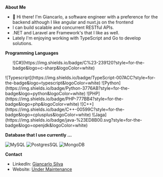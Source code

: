 
<!--<img src="./aws-banner2.png" alt="ssr" style="width: 100%; height: 30%">-->

**About Me**
* 👋 Hi there! I'm Giancarlo, a software engineer with a preference for the backend although I like angular and nuxt.js on the frontend
* I can build scalable and concurrent RESTful APIs. 
* .NET and Laravel are Framework's that I like as well. 
* Lately I'm enjoying working with TypeScript and Go to develop solutions.



**Programming Languages**

<ul>![C#](https://img.shields.io/badge/C%23-239120?style=for-the-badge&logo=c-sharp&logoColor=white)</ul>
![Typescript](https://img.shields.io/badge/TypeScript-007ACC?style=for-the-badge&logo=typescript&logoColor=white)
![Python](https://img.shields.io/badge/Python-3776AB?style=for-the-badge&logo=python&logoColor=white)
![PHP](https://img.shields.io/badge/PHP-777BB4?style=for-the-badge&logo=php&logoColor=white)
![C++](https://img.shields.io/badge/C++-00599C?style=for-the-badge&logo=cplusplus&logoColor=white)
![Jaga](https://img.shields.io/badge/java-%23ED8B00.svg?style=for-the-badge&logo=openjdk&logoColor=white)




**Database that I use currently ...**

![MySQL](https://img.shields.io/badge/MySQL-4479A1?style=for-the-badge&logo=mysql&logoColor=white)
![PostgresSQL](https://img.shields.io/badge/PostgreSQL-336791?style=for-the-badge&logo=postgresql&logoColor=white)
![MongoDB](https://img.shields.io/badge/MongoDB-47A248?style=for-the-badge&logo=mongodb&logoColor=white)
<!--<a href="https://skillicons.dev">
      <img src="https://skillicons.dev/icons?i=git,vercel,emacs,vim,neovim,bash,visualstudio,vscode,eclipse,linux,arch,kali,mint,ubuntu,debian,windows,mysql,mongodb,sqlite,firebase,postgres,graphql,heroku,azure,gcp,svg,perl,nginx,yarn,cmake,npm,pnpm,nodejs,laravel,nestjs,django,dotnet,angular,go,js,jquery,lua,wordpress,github,gitlab,gmail,discord,obsidian,linkedin,postman,docker,stackoverflow" />
</a>-->

**Contact**
<ul>
  <li>LinkedIn: <a href="https://www.linkedin.com/in/giancarlo-silva-000a13285/">Giancarlo Silva</a></li>
  <li>Website: <a href="#">Under Maintenance</a></li>
</ul>


